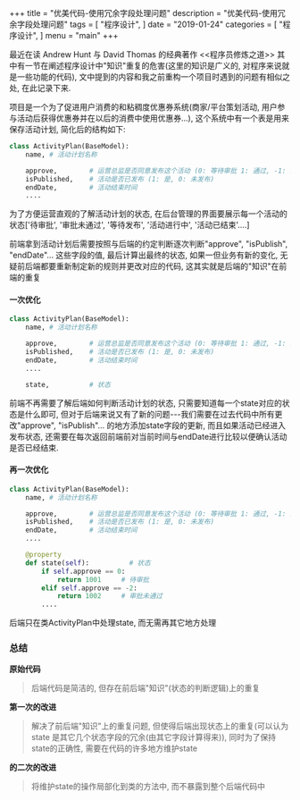+++
title = "优美代码-使用冗余字段处理问题"
description = "优美代码-使用冗余字段处理问题"
tags = [
    "程序设计",
]
date = "2019-01-24"
categories = [
    "程序设计",
]
menu = "main"
+++

最近在读 Andrew Hunt 与 David Thomas 的经典著作 <<程序员修炼之道>> 其中有一节在阐述程序设计中"知识"重复的危害(这里的知识是广义的, 对程序来说就是一些功能的代码), 文中提到的内容和我之前重构一个项目时遇到的问题有相似之处, 在此记录下来.<br>

项目是一个为了促进用户消费的和粘稠度优惠券系统(商家/平台策划活动, 用户参与活动后获得优惠券并在以后的消费中使用优惠券...), 这个系统中有一个表是用来保存活动计划, 简化后的结构如下:

```python
class ActivityPlan(BaseModel):
    name, # 活动计划名称

    approve,        # 运营总监是否同意发布这个活动 (0: 等待审批 1: 通过, -1: 未通过)
    isPublished,    # 活动是否已发布 (1: 是, 0: 未发布)
    endDate,        # 活动结束时间
    ....
```

为了方便运营直观的了解活动计划的状态, 在后台管理的界面要展示每一个活动的状态['待审批', '审批未通过', '等待发布', '活动进行中', '活动已结束'....]<br>

前端拿到活动计划后需要按照与后端的约定判断逐次判断"approve", "isPublish", "endDate"... 这些字段的值, 最后计算出最终的状态, 如果一但业务有新的变化, 无疑前后端都要重新制定新的规则并更改对应的代码, 这其实就是后端的"知识"在前端的重复<br>

#### 一次优化

```python
class ActivityPlan(BaseModel):
    name, # 活动计划名称

    approve,        # 运营总监是否同意发布这个活动 (0: 等待审批 1: 通过, -1: 未通过)
    isPublished,    # 活动是否已发布 (1: 是, 0: 未发布)
    endDate,        # 活动结束时间
    ....

    state,          # 状态
```

前端不再需要了解后端如何判断活动计划的状态, 只需要知道每一个state对应的状态是什么即可, 但对于后端来说又有了新的问题---我们需要在过去代码中所有更改"approve", "isPublish"... 的地方添加state字段的更新, 而且如果活动已经进入发布状态, 还需要在每次返回前端前对当前时间与endDate进行比较以便确认活动是否已经结束.

#### 再一次优化

```python
class ActivityPlan(BaseModel):
    name, # 活动计划名称

    approve,        # 运营总监是否同意发布这个活动 (0: 等待审批 1: 通过, -1: 未通过)
    isPublished,    # 活动是否已发布 (1: 是, 0: 未发布)
    endDate,        # 活动结束时间
    ....

    @property
    def state(self):          # 状态
        if self.approve == 0:
            return 1001     # 待审批
        elif self.approve == -2:
            return 1002     # 审批未通过
        ....
```

后端只在类ActivityPlan中处理state, 而无需再其它地方处理


### 总结

**原始代码**

> 后端代码是简洁的, 但存在前后端"知识"(状态的判断逻辑)上的重复

**第一次的改进**

> 解决了前后端"知识"上的重复问题, 但使得后端出现状态上的重复(可以认为 state 是其它几个状态字段的冗余(由其它字段计算得来)), 同时为了保持state的正确性, 需要在代码的许多地方维护state

**的二次的改进**

> 将维护state的操作局部化到类的方法中, 而不暴露到整个后端代码中
